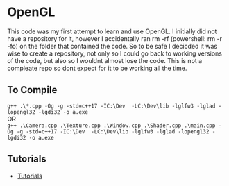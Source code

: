 # OpenGL #
This code was my first attempt to learn and use OpenGL. 
I initially did not have a repository for it, however I 
accidentally ran rm -rf (powershell: rm -r -fo) on the folder
that contained the code. So to be safe I decicded it was 
wise to create a repository, not only so I could go back to
working versions of the code, but also so I wouldnt almost 
lose the code. This is not a compleate repo so dont expect
for it to be working all the time. 

## To Compile ##
`g++ .\*.cpp -Og -g -std=c++17 -IC:\Dev  -LC:\Dev\lib -lglfw3 -lglad -lopengl32 -lgdi32 -o a.exe`
<br> OR <br>
`g++ .\Camera.cpp .\Texture.cpp .\Window.cpp .\Shader.cpp .\main.cpp -Og -g -std=c++17 -IC:\Dev  -LC:\Dev\lib -lglfw3 -lglad -lopengl32 -lgdi32 -o a.exe`

## Tutorials ##
- [Tutorials]( https://learnopengl.com/ )